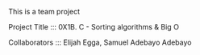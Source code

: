 This is a team project 

Project Title ::: 0X1B. C - Sorting algorithms & Big O

Collaborators ::: Elijah Egga, Samuel Adebayo Adebayo


